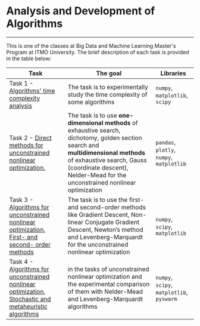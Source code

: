 # Analysis and Development of Algorithms
<hr>
This is one of the classes at Big Data and Machine Learning Master's Program at ITMO University. The brief description of each task is provided in the table below:

| Task | The goal | Libraries |
| ----------- | ----------- | ----------- |
| Task 1 - [Algorithms' time complexity analysis](https://github.com/olpeshiki/ITMO/blob/2f15af2664f5b3cad17b20822281ac2f913ac14d/Analysis%20and%20Development%20of%20Algorithms/Task%201%20-%20Time%20complexity.ipynb)    | The task is to experimentally study the time complexity of some algorithms   | `numpy`, `matplotlib`, `scipy`|
| Task 2 - [Direct methods for unconstrained nonlinear optimization. ](https://github.com/olpeshiki/ITMO/blob/3eb472c9d1004d7621229bb84297034f161c35ee/Analysis%20and%20Development%20of%20Algorithms/Task%202%20-%20Direct%20optimisation%20methods.ipynb) | The task is to use **one-dimensional methods** of exhaustive search, dichotomy, golden section search and **multidimensional methods** of exhaustive search, Gauss (coordinate descent), Nelder-Mead for the unconstrained nonlinear optimization | `pandas`, `plotly`, `numpy`, `matplotlib` |
| Task 3 - [Algorithms for unconstrained nonlinear optimization. First- and second- order methods](https://github.com/olpeshiki/ITMO/blob/e429d5b198a3e926583752e513a7a281b76c331a/Analysis%20and%20Development%20of%20Algorithms/Task%203%20-%201%262%20order%20optimisation%20methods.ipynb) | The task is to use the first- and second-order methods like Gradient Descent, Non-linear Conjugate Gradient Descent, Newton’s method and Levenberg-Marquardt for the unconstrained nonlinear optimization | `numpy`, `scipy`, `matplotlib`  |
| Task 4 - [Algorithms for unconstrained nonlinear optimization. Stochastic and metaheuristic algorithms](https://github.com/olpeshiki/ITMO/blob/72fc427653c217734decbf700cfb4aef5f6df9ef/Analysis%20and%20Development%20of%20Algorithms/Task%204%20-%20Stochastic%20algorithms.ipynb)| in the tasks of unconstrained nonlinear optimization and the experimental comparison of them with Nelder-Mead and Levenberg-Marquardt algorithms | `numpy`, `scipy`, `matplotlib`, `pyswarm`|
